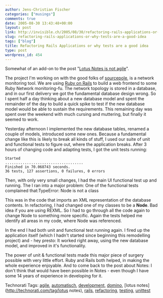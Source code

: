 ```yaml
---
author: Jens-Christian Fischer
categories: ["musings"]
comments: true
date: 2005-08-30 13:43:48+00:00
layout: post
link: http://invisible.ch/2005/08/30/refactoring-rails-applications-or-why-tests-are-a-good-idea/
slug: refactoring-rails-applications-or-why-tests-are-a-good-idea
tags: ["blog"]
title: Refactoring Rails Applications or why tests are a good idea
type: post
wordpress_id: 454
---
```



Somewhat of an add-on to the post "[Lotus Notes is not agile](/archives/000452.html)". 



The project I'm working on with the good folks of [sourcepole](http://sourcepole.ch/), is a network monitoring tool. We are using [Ruby on Rails](http://rubyonrails.org/) to build a web frontend to some Ruby Network monitoring-fu. The network topology is stored in a database, and in our first delivery we got the fundamental database design wrong. So I spent half a day thinking about a new database model and spent the remainder of the day to build a quick spike to test if the new database model would be able to sustain the requirements. This remaining day was spent over the weekend with much cursing and muttering, but finally it seemed to work.



Yesterday afternoon I implemented the new database tables, renamed a couple of models, introduced some new ones. Because a fundamental change like this is likely to break all kinds of stuff, I used our suite of unit and functional tests to figure out, where the application breaks. After 3 hours of changing code and adapting tests, I got the unit tests running:

    
    
    Started
    ....................................
    Finished in 70.068743 seconds.
    36 tests, 127 assertions, 0 failures, 0 errors
    


Then, with only very small changes, I had the main UI functional test up and running. The I ran into a major problem: One of the functional tests complained that:TypeError: Node is not a class



This was in the code that imports an XML representation of the database contents. In refactoring, I had changed one of my classes to be a **Node**. Bad idea if you are using REXML. So I had to go through all the code again to change Node to something more specific. Again the tests helped me identify all areas in my code, where Node was referenced. 



In the end I had both unit and functional test running again. I fired up the application itself (which I hadn't started since beginning this remodelling project) and - hey presto: It worked right away, using the new database model, and improved in it's functionality.



The power of unit & functional tests made this major piece of surgery possible with very little effort. Ruby and Rails both helped, in making the whole experience enjoyable. And to come back to the post about Notes: I don't think that would have been possible in Notes - even though I have some 14 years of experience in developing for it.





Technorati Tags: [agile](http://technorati.com/tag/agile), [automatisch](http://technorati.com/tag/automatisch), [development](http://technorati.com/tag/development), [domino](http://technorati.com/tag/domino), [lotus notes](http://technorati.com/tag/lotus notes), [rails](http://technorati.com/tag/rails), [refactoring](http://technorati.com/tag/refactoring), [testing](http://technorati.com/tag/testing), [unittest](http://technorati.com/tag/unittest)
